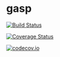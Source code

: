 # gasp

[![Build Status](https://travis-ci.org/kpamnany/gasp.jl.svg?branch=master)](https://travis-ci.org/kpamnany/gasp.jl)

[![Coverage Status](https://coveralls.io/repos/kpamnany/gasp.jl/badge.svg?branch=master&service=github)](https://coveralls.io/github/kpamnany/gasp.jl?branch=master)

[![codecov.io](http://codecov.io/github/kpamnany/gasp.jl/coverage.svg?branch=master)](http://codecov.io/github/kpamnany/gasp.jl?branch=master)
